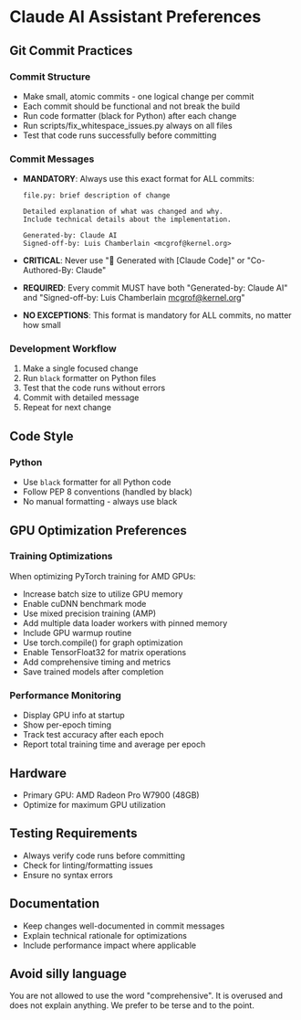 # Claude AI Assistant Preferences

## Git Commit Practices

### Commit Structure
- Make small, atomic commits - one logical change per commit
- Each commit should be functional and not break the build
- Run code formatter (black for Python) after each change
- Run scripts/fix_whitespace_issues.py always on all files
- Test that code runs successfully before committing

### Commit Messages
- **MANDATORY**: Always use this exact format for ALL commits:
  ```
  file.py: brief description of change

  Detailed explanation of what was changed and why.
  Include technical details about the implementation.

  Generated-by: Claude AI
  Signed-off-by: Luis Chamberlain <mcgrof@kernel.org>
  ```

- **CRITICAL**: Never use "🤖 Generated with [Claude Code]" or "Co-Authored-By: Claude"
- **REQUIRED**: Every commit MUST have both "Generated-by: Claude AI" and "Signed-off-by: Luis Chamberlain <mcgrof@kernel.org>"
- **NO EXCEPTIONS**: This format is mandatory for ALL commits, no matter how small

### Development Workflow
1. Make a single focused change
2. Run `black` formatter on Python files
3. Test that the code runs without errors
4. Commit with detailed message
5. Repeat for next change

## Code Style

### Python
- Use `black` formatter for all Python code
- Follow PEP 8 conventions (handled by black)
- No manual formatting - always use black

## GPU Optimization Preferences

### Training Optimizations
When optimizing PyTorch training for AMD GPUs:
- Increase batch size to utilize GPU memory
- Enable cuDNN benchmark mode
- Use mixed precision training (AMP)
- Add multiple data loader workers with pinned memory
- Include GPU warmup routine
- Use torch.compile() for graph optimization
- Enable TensorFloat32 for matrix operations
- Add comprehensive timing and metrics
- Save trained models after completion

### Performance Monitoring
- Display GPU info at startup
- Show per-epoch timing
- Track test accuracy after each epoch
- Report total training time and average per epoch

## Hardware
- Primary GPU: AMD Radeon Pro W7900 (48GB)
- Optimize for maximum GPU utilization

## Testing Requirements
- Always verify code runs before committing
- Check for linting/formatting issues
- Ensure no syntax errors

## Documentation
- Keep changes well-documented in commit messages
- Explain technical rationale for optimizations
- Include performance impact where applicable

## Avoid silly language

You are not allowed to use the word "comprehensive". It is overused
and does not explain anything. We prefer to be terse and to the point.
